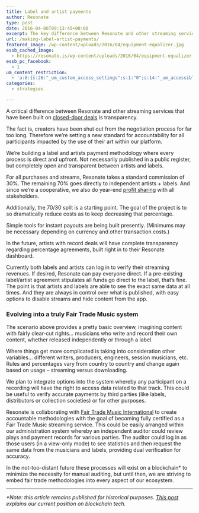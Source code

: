 ```yaml
---
title: Label and artist payments
author: Resonate
type: post
date: 2016-04-06T09:13:45+00:00
excerpt: The key difference between Resonate and other streaming services that have been built on closed-door deals is transparency. The fact is, artists have been shut out from the process for far too long.
url: /making-label-artist-payments/
featured_image: /wp-content/uploads/2016/04/equipment-equalizer.jpg
essb_cached_image:
  - https://resonate.is/wp-content/uploads/2016/04/equipment-equalizer.jpg
essb_pc_facebook:
  - 1
um_content_restriction:
  - 'a:8:{s:26:"_um_custom_access_settings";s:1:"0";s:14:"_um_accessible";s:1:"0";s:19:"_um_noaccess_action";s:1:"0";s:30:"_um_restrict_by_custom_message";s:1:"0";s:27:"_um_restrict_custom_message";s:0:"";s:19:"_um_access_redirect";s:1:"0";s:23:"_um_access_redirect_url";s:0:"";s:28:"_um_access_hide_from_queries";s:1:"0";}'
categories:
  - strategies

---
```

A critical difference between Resonate and other streaming services that have been built on <a href="http://www.theverge.com/2015/5/19/8621581/sony-music-spotify-contract" target="_blank" rel="noopener noreferrer">closed-door deals</a> is transparency.

The fact is, creators have been shut out from the negotiation process for far too long. Therefore we&#8217;re setting a new standard for accountability for all participants impacted by the use of their art within our platform.

We&#8217;re building a label and artists payment methodology where every process is direct and upfront. Not necessarily published in a public register, but completely open and transparent between artists and labels.

For all purchases and streams, Resonate takes a standard commission of 30%. The remaining 70% goes directly to independent artists + labels. And since we&#8217;re a cooperative, we also do year-end <a href="https://resonate.is/wp-content/uploads/2016/08/Resonate-voting.png" target="_blank" rel="noopener noreferrer">profit sharing</a> with all stakeholders.

Additionally, the 70/30 split is a starting point. The goal of the project is to so dramatically reduce costs as to keep decreasing that percentage.

Simple tools for instant payouts are being built presently. (Minimums may be necessary depending on currency and other transaction costs.)

In the future, artists with record deals will have complete transparency regarding percentage agreements, built right in to their Resonate dashboard.

Currently both labels and artists can log in to verify their streaming revenues. If desired, Resonate can pay everyone direct. If a pre-existing label/artist agreement stipulates all funds go direct to the label, that&#8217;s fine. The point is that artists and labels are able to see the exact same data at all times. And they are always in control over what is published, with easy options to disable streams and hide content from the app.

### Evolving into a truly Fair Trade Music system

The scenario above provides a pretty basic overview, imagining content with fairly clear-cut rights&#8230; musicians who write and record their own content, whether released independently or through a label.

Where things get more complicated is taking into consideration other variables&#8230; different writers, producers, engineers, session musicians, etc. Rules and percentages vary from country to country and change again based on usage – streaming versus downloading.

We plan to integrate options into the system whereby any participant on a recording will have the right to access data related to that track. This could be useful to verify accurate payments by third parties (like labels, distributors or collection societies) or for other purposes.

Resonate is collaborating with <a href="http://www.fairtrademusicinternational.org" target="_blank" rel="noopener noreferrer">Fair Trade Music International</a> to create accountable methodologies with the goal of becoming fully certified as a Fair Trade Music streaming service. This could be easily arranged within our administration system whereby an independent auditor could review plays and payment records for various parties. The auditor could log in as those users (in a view-only mode) to see statistics and then request the same data from the musicians and labels, providing dual verification for accuracy.

In the not-too-distant future these processes will exist on a blockchain* to minimize the necessity for manual auditing, but until then, we are striving to embed fair trade methodologies into every aspect of our ecosystem.

* * *

_*Note: this article remains published for historical purposes. [This post][1] explains our current position on blockchain tech._

 [1]: https://community.resonate.is/t/clarification-about-blockchain-technology/2696